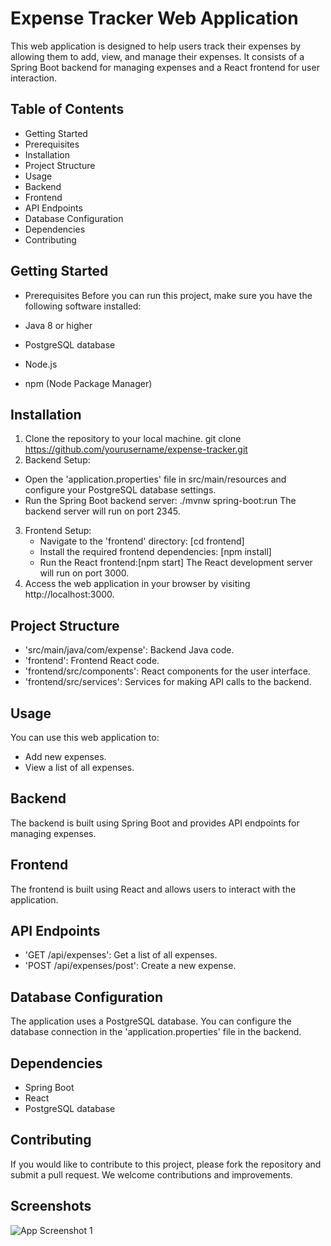 
# Expense Tracker Web Application

This web application is designed to help users track their expenses by allowing them to add, view, and manage their expenses. It consists of a Spring Boot backend for managing expenses and a React frontend for user interaction.

## Table of Contents
- Getting Started
- Prerequisites
- Installation
- Project Structure
- Usage
- Backend
- Frontend
- API Endpoints
- Database Configuration
- Dependencies
- Contributing
## Getting Started
- Prerequisites
Before you can run this project, make sure you have the following software installed:

- Java 8 or higher
- PostgreSQL database
- Node.js
- npm (Node Package Manager)
## Installation
1. Clone the repository to your local machine.
    git clone https://github.com/yourusername/expense-tracker.git
2. Backend Setup:
- Open the 'application.properties' file in src/main/resources and configure your PostgreSQL database settings.
- Run the Spring Boot backend server:
    ./mvnw spring-boot:run
    The backend server will run on port 2345.
3. Frontend Setup:
   - Navigate to the 'frontend' directory:
     [cd frontend]
   - Install the required frontend dependencies:
     [npm install]
   - Run the React frontend:[npm start]
   The React development server will run on port 3000.
4. Access the web application in your browser by visiting http://localhost:3000.




## Project Structure
- 'src/main/java/com/expense': Backend Java code.
- 'frontend': Frontend React code.
- 'frontend/src/components': React components for the user interface.
- 'frontend/src/services': Services for making API calls to the backend.
## Usage
You can use this web application to:

- Add new expenses.
- View a list of all expenses.
## Backend
The backend is built using Spring Boot and provides API endpoints for managing expenses.


## Frontend
The frontend is built using React and allows users to interact with the application.


## API Endpoints
- 'GET /api/expenses': Get a list of all expenses.
- 'POST /api/expenses/post': Create a new expense.
## Database Configuration
The application uses a PostgreSQL database. You can configure the database connection in the 'application.properties' file in the backend.
## Dependencies
- Spring Boot
- React
- PostgreSQL database
## Contributing
If you would like to contribute to this project, please fork the repository and submit a pull request. We welcome contributions and improvements.
## Screenshots
![App Screenshot 1](C:\Users\shobh\OneDrive\Desktop\ExpneseTracker\ExpenseItem-Web-Application\Screenshot%20(178).png)

